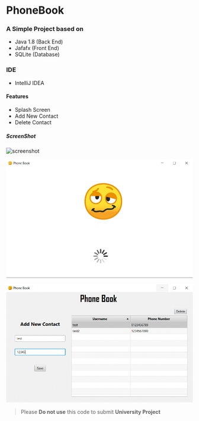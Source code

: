 # PhoneBook
### A Simple Project based on ###
   * Java 1.8 (Back End)
   * Jafafx (Front End)
   * SQLite (Database)

### IDE ###
  * IntelliJ IDEA

#### Features  #### 
   * Splash Screen
   * Add New Contact
   * Delete Contact 

##### ScreenShot ##### 

![screenshot](https://github.com/samiurprapon/PhoneBook/tree/master/src/resources/drawable/screenshot1.png)

![screenshot](https://github.com/samiurprapon/PhoneBook/blob/master/src/resources/drawable/screenshot3.png)

![screenshot](https://github.com/samiurprapon/PhoneBook/blob/master/src/resources/drawable/screenshot.png)


> Please **Do not use** this code to submit **University Project**
